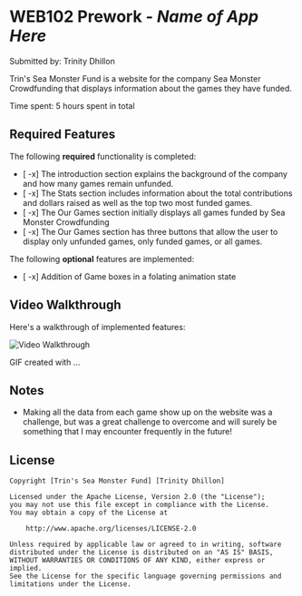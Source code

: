 # WEB102 Prework - *Name of App Here*

Submitted by: Trinity Dhillon

Trin's Sea Monster Fund is a website for the company Sea Monster Crowdfunding that displays information about the games they have funded.

Time spent: 5 hours spent in total

## Required Features

The following **required** functionality is completed:

* [ -x] The introduction section explains the background of the company and how many games remain unfunded.
* [ -x] The Stats section includes information about the total contributions and dollars raised as well as the top two most funded games.
* [ -x] The Our Games section initially displays all games funded by Sea Monster Crowdfunding
* [ -x] The Our Games section has three buttons that allow the user to display only unfunded games, only funded games, or all games.

The following **optional** features are implemented:

* [ -x] Addition of Game boxes in a folating animation state

## Video Walkthrough

Here's a walkthrough of implemented features:

<img src='https://i.imgur.com/GSDj0js.gif' title='Video Walkthrough' width='' alt='Video Walkthrough' />

<!-- Replace this with whatever GIF tool you used! -->
GIF created with ...  
<!-- Recommended tools:
[Kap](https://getkap.co/) for macOS
[ScreenToGif](https://www.screentogif.com/) for Windows
[peek](https://github.com/phw/peek) for Linux. -->

## Notes

- Making all the data from each game show up on the website was a challenge, but was a great challenge to overcome and will surely be something that I may encounter frequently in the future!

## License

    Copyright [Trin's Sea Monster Fund] [Trinity Dhillon]

    Licensed under the Apache License, Version 2.0 (the "License");
    you may not use this file except in compliance with the License.
    You may obtain a copy of the License at

        http://www.apache.org/licenses/LICENSE-2.0

    Unless required by applicable law or agreed to in writing, software
    distributed under the License is distributed on an "AS IS" BASIS,
    WITHOUT WARRANTIES OR CONDITIONS OF ANY KIND, either express or implied.
    See the License for the specific language governing permissions and
    limitations under the License.
